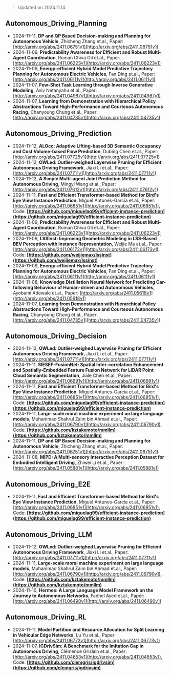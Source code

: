 > Updated on 2024.11.14

## Autonomous_Driving_Planning

- 2024-11-11, **DP and QP Based Decision-making and Planning for Autonomous Vehicle**, Zhicheng Zhang et.al., Paper: [http://arxiv.org/abs/2411.06751v1](http://arxiv.org/abs/2411.06751v1)
- 2024-11-09, **Predictability Awareness for Efficient and Robust Multi-Agent Coordination**, Roman Chiva Gil et.al., Paper: [http://arxiv.org/abs/2411.06223v1](http://arxiv.org/abs/2411.06223v1)
- 2024-11-09, **Energy-efficient Hybrid Model Predictive Trajectory Planning for Autonomous Electric Vehicles**, Fan Ding et.al., Paper: [http://arxiv.org/abs/2411.06111v1](http://arxiv.org/abs/2411.06111v1)
- 2024-11-07, **Few-Shot Task Learning through Inverse Generative Modeling**, Aviv Netanyahu et.al., Paper: [http://arxiv.org/abs/2411.04987v1](http://arxiv.org/abs/2411.04987v1)
- 2024-11-07, **Learning from Demonstration with Hierarchical Policy Abstractions Toward High-Performance and Courteous Autonomous Racing**, Chanyoung Chung et.al., Paper: [http://arxiv.org/abs/2411.04735v1](http://arxiv.org/abs/2411.04735v1)

## Autonomous_Driving_Prediction

- 2024-11-12, **ALOcc: Adaptive Lifting-based 3D Semantic Occupancy and Cost Volume-based Flow Prediction**, Dubing Chen et.al., Paper: [http://arxiv.org/abs/2411.07725v1](http://arxiv.org/abs/2411.07725v1)
- 2024-11-12, **OWLed: Outlier-weighed Layerwise Pruning for Efficient Autonomous Driving Framework**, Jiaxi Li et.al., Paper: [http://arxiv.org/abs/2411.07711v1](http://arxiv.org/abs/2411.07711v1)
- 2024-11-12, **A Simple Multi-agent Joint Prediction Method for Autonomous Driving**, Mingyi Wang et.al., Paper: [http://arxiv.org/abs/2411.07612v1](http://arxiv.org/abs/2411.07612v1)
- 2024-11-11, **Fast and Efficient Transformer-based Method for Bird's Eye View Instance Prediction**, Miguel Antunes-García et.al., Paper: [http://arxiv.org/abs/2411.06851v1](http://arxiv.org/abs/2411.06851v1), Code: **[https://github.com/miguelag99/efficient-instance-prediction](https://github.com/miguelag99/efficient-instance-prediction)**
- 2024-11-09, **Predictability Awareness for Efficient and Robust Multi-Agent Coordination**, Roman Chiva Gil et.al., Paper: [http://arxiv.org/abs/2411.06223v1](http://arxiv.org/abs/2411.06223v1)
- 2024-11-09, **LSSInst: Improving Geometric Modeling in LSS-Based BEV Perception with Instance Representation**, Weijie Ma et.al., Paper: [http://arxiv.org/abs/2411.06173v1](http://arxiv.org/abs/2411.06173v1), Code: **[https://github.com/weijiemax/lssinst](https://github.com/weijiemax/lssinst)**
- 2024-11-09, **Energy-efficient Hybrid Model Predictive Trajectory Planning for Autonomous Electric Vehicles**, Fan Ding et.al., Paper: [http://arxiv.org/abs/2411.06111v1](http://arxiv.org/abs/2411.06111v1)
- 2024-11-08, **Knowledge Distillation Neural Network for Predicting Car-following Behaviour of Human-driven and Autonomous Vehicles**, Ayobami Adewale et.al., Paper: [http://arxiv.org/abs/2411.05618v1](http://arxiv.org/abs/2411.05618v1)
- 2024-11-07, **Learning from Demonstration with Hierarchical Policy Abstractions Toward High-Performance and Courteous Autonomous Racing**, Chanyoung Chung et.al., Paper: [http://arxiv.org/abs/2411.04735v1](http://arxiv.org/abs/2411.04735v1)

## Autonomous_Driving_Decision

- 2024-11-12, **OWLed: Outlier-weighed Layerwise Pruning for Efficient Autonomous Driving Framework**, Jiaxi Li et.al., Paper: [http://arxiv.org/abs/2411.07711v1](http://arxiv.org/abs/2411.07711v1)
- 2024-11-11, **SIESEF-FusionNet: Spatial Inter-correlation Enhancement and Spatially-Embedded Feature Fusion Network for LiDAR Point Cloud Semantic Segmentation**, Jiale Chen et.al., Paper: [http://arxiv.org/abs/2411.06991v1](http://arxiv.org/abs/2411.06991v1)
- 2024-11-11, **Fast and Efficient Transformer-based Method for Bird's Eye View Instance Prediction**, Miguel Antunes-García et.al., Paper: [http://arxiv.org/abs/2411.06851v1](http://arxiv.org/abs/2411.06851v1), Code: **[https://github.com/miguelag99/efficient-instance-prediction](https://github.com/miguelag99/efficient-instance-prediction)**
- 2024-11-11, **Large-scale moral machine experiment on large language models**, Muhammad Shahrul Zaim bin Ahmad et.al., Paper: [http://arxiv.org/abs/2411.06790v1](http://arxiv.org/abs/2411.06790v1), Code: **[https://github.com/kztakemoto/mmllm](https://github.com/kztakemoto/mmllm)**
- 2024-11-11, **DP and QP Based Decision-making and Planning for Autonomous Vehicle**, Zhicheng Zhang et.al., Paper: [http://arxiv.org/abs/2411.06751v1](http://arxiv.org/abs/2411.06751v1)
- 2024-11-08, **MIPD: A Multi-sensory Interactive Perception Dataset for Embodied Intelligent Driving**, Zhiwei Li et.al., Paper: [http://arxiv.org/abs/2411.05881v1](http://arxiv.org/abs/2411.05881v1)

## Autonomous_Driving_E2E

- 2024-11-11, **Fast and Efficient Transformer-based Method for Bird's Eye View Instance Prediction**, Miguel Antunes-García et.al., Paper: [http://arxiv.org/abs/2411.06851v1](http://arxiv.org/abs/2411.06851v1), Code: **[https://github.com/miguelag99/efficient-instance-prediction](https://github.com/miguelag99/efficient-instance-prediction)**

## Autonomous_Driving_LLM

- 2024-11-12, **OWLed: Outlier-weighed Layerwise Pruning for Efficient Autonomous Driving Framework**, Jiaxi Li et.al., Paper: [http://arxiv.org/abs/2411.07711v1](http://arxiv.org/abs/2411.07711v1)
- 2024-11-11, **Large-scale moral machine experiment on large language models**, Muhammad Shahrul Zaim bin Ahmad et.al., Paper: [http://arxiv.org/abs/2411.06790v1](http://arxiv.org/abs/2411.06790v1), Code: **[https://github.com/kztakemoto/mmllm](https://github.com/kztakemoto/mmllm)**
- 2024-11-10, **Hermes: A Large Language Model Framework on the Journey to Autonomous Networks**, Fadhel Ayed et.al., Paper: [http://arxiv.org/abs/2411.06490v1](http://arxiv.org/abs/2411.06490v1)

## Autonomous_Driving_RL

- 2024-11-11, **Model Partition and Resource Allocation for Split Learning in Vehicular Edge Networks**, Lu Yu et.al., Paper: [http://arxiv.org/abs/2411.06773v1](http://arxiv.org/abs/2411.06773v1)
- 2024-11-07, **IGDrivSim: A Benchmark for the Imitation Gap in Autonomous Driving**, Clémence Grislain et.al., Paper: [http://arxiv.org/abs/2411.04653v1](http://arxiv.org/abs/2411.04653v1), Code: **[https://github.com/clemgris/igdrivsim](https://github.com/clemgris/igdrivsim)**

